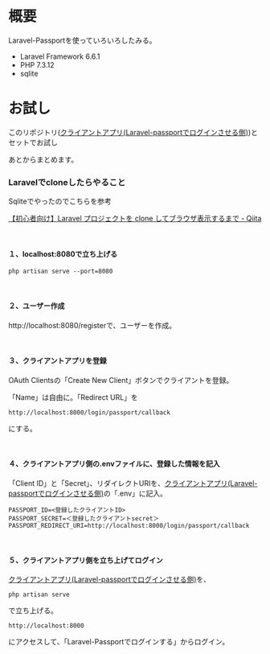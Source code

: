 # 概要
Laravel-Passportを使っていろいろしたみる。

- Laravel Framework 6.6.1
- PHP 7.3.12
- sqlite

# お試し

このリポジトリ([クライアントアプリ(Laravel\-passportでログインさせる側)](https://github.com/tobibako45/laravel-socialite-practice))とセットでお試し

あとからまとめます。

### Laravelでcloneしたらやること

Sqliteでやったのでこちらを参考

[【初心者向け】Laravel プロジェクトを clone してブラウザ表示するまで \- Qiita](https://qiita.com/avocadoneko/items/04d3c297064ba6e55a33)

<br>

#### １、localhost:8080で立ち上げる
```
php artisan serve --port=8080
```

<br>

#### ２、ユーザー作成
http://localhost:8080/registerで、ユーザーを作成。

<br>

#### ３、クライアントアプリを登録
OAuth Clientsの「Create New Client」ボタンでクライアントを登録。

「Name」は自由に。「Redirect URL」を
```
http://localhost:8000/login/passport/callback
```
にする。

<br>

#### ４、クライアントアプリ側の.envファイルに、登録した情報を記入
「Client ID」と「Secret」、リダイレクトURIを、[クライアントアプリ(Laravel\-passportでログインさせる側)](https://github.com/tobibako45/laravel-socialite-practice)の「.env」に記入。
```
PASSPORT_ID=<登録したクライアントID>
PASSPORT_SECRET=＜登録したクライアントsecret＞
PASSPORT_REDIRECT_URI=http://localhost:8000/login/passport/callback
```

<br>

#### ５、クライアントアプリ側を立ち上げてログイン
[クライアントアプリ(Laravel\-passportでログインさせる側)](https://github.com/tobibako45/laravel-socialite-practice)を、
```
php artisan serve
```
で立ち上げる。

```
http://localhost:8000
```
にアクセスして、「Laravel-Passportでログインする」からログイン。
